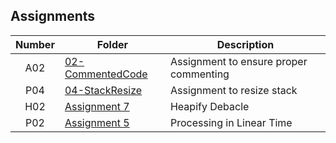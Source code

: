 ## Assignments

| Number | Folder | Description |
| :----: | ------ | ----------- |
|A02|<a href="https://github.com/Kyrie-Ma/3013-ALG-Ma/blob/master/Assignments/02-CommentedCode/main.cpp/" >02-CommentedCode| Assignment to ensure proper commenting|
|P04|<a href="https://github.com/Kyrie-Ma/3013-ALG-Ma/tree/master/Assignments/04-StackResize/" >04-StackResize|Assignment to resize stack|
|H02|<a href="https://github.com/Kyrie-Ma/3013-ALG-Ma/tree/master/Assignments/H02" >Assignment 7|Heapify Debacle|
|P02|<a href="https://github.com/Kyrie-Ma/3013-ALG-Ma/tree/master/Assignments/P02" >Assignment 5|Processing in Linear Time|
